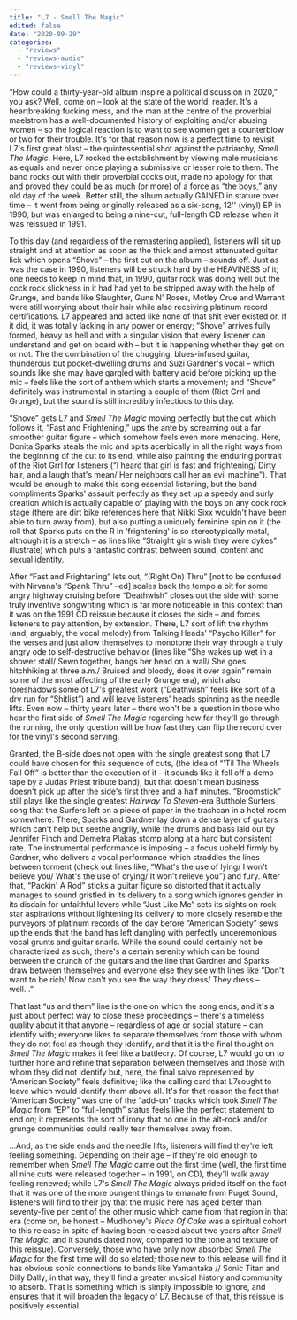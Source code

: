 ```yaml
---
title: "L7 - Smell The Magic"
edited: false
date: "2020-09-29"
categories:
  - "reviews"
  - "reviews-audio"
  - "reviews-vinyl"
---
```


“How could a thirty-year-old album inspire a political discussion in 2020,” you ask? Well, come on – look at the state of the world, reader. It's a heartbreaking fucking mess, and the man at the centre of the proverbial maelstrom has a well-documented history of exploiting and/or abusing women – so the logical reaction is to want to see women get a counterblow or two for their trouble. It's for that reason now is a perfect time to revisit L7's first great blast – the quintessential shot against the patriarchy, _Smell The Magic_. Here, L7 rocked the establishment by viewing male musicians as equals and never once playing a submissive or lesser role to them. The band rocks out with their proverbial cocks out, made no apology for that and proved they could be as much (or more) of a force as “the boys,” any old day of the week. Better still, the album actually GAINED in stature over time – it went from being originally released as a six-song, 12'' (vinyl) EP in 1990, but was enlarged to being a nine-cut, full-length CD release when it was reissued in 1991.

To this day (and regardless of the remastering applied), listeners will sit up straight and at attention as soon as the thick and almost attenuated guitar lick which opens “Shove” – the first cut on the album – sounds off. Just as was the case in 1990, listeners will be struck hard by the HEAVINESS of it; one needs to keep in mind that, in 1990, guitar rock was doing well but the cock rock slickness in it had had yet to be stripped away with the help of Grunge, and bands like Slaughter, Guns N' Roses, Motley Crue and Warrant were still worrying about their hair while also receiving platinum record certifications. L7 appeared and acted like none of that shit ever existed or, if it did, it was totally lacking in any power or energy; “Shove” arrives fully formed, heavy as hell and with a singular vision that every listener can understand and get on board with – but it is happening whether they get on or not. The the combination of the chugging, blues-infused guitar, thunderous but pocket-dwelling drums and Suzi Gardner's vocal – which sounds like she may have gargled with battery acid before picking up the mic – feels like the sort of anthem which starts a movement; and “Shove” definitely was instrumental in starting a couple of them (Riot Grrl and Grunge), but the sound is still incredibly infectious to this day. 

“Shove” gets L7 and _Smell The Magic_ moving perfectly but the cut which follows it, “Fast and Frightening,” ups the ante by screaming out a far smoother guitar figure – which somehow feels even more menacing. Here, Donita Sparks steals the mic and spits acerbically in all the right ways from the beginning of the cut to its end, while also painting the enduring portrait of the Riot Grrl for listeners (“I heard that girl is fast and frightening/ Dirty hair, and a laugh that's mean/ Her neighbors call her an evil machine”). That would be enough to make this song essential listening, but the band compliments Sparks' assault perfectly as they set up a speedy and surly creation which is actually capable of playing with the boys on any cock rock stage (there are dirt bike references here that Nikki Sixx wouldn't have been able to turn away from), but also putting a uniquely feminine spin on it (the roll that Sparks puts on the R in 'frightening' is so stereotypically metal, although it is a stretch – as lines like “Straight girls wish they were dykes” illustrate) which puts a fantastic contrast between sound, content and sexual identity.

After “Fast and Frightening” lets out, “(Right On) Thru” \[not to be confused with Nirvana's “Spank Thru” –ed\] scales back the tempo a bit for some angry highway cruising before “Deathwish” closes out the side with some truly inventive songwriting which is far more noticeable in this context than it was on the 1991 CD reissue because it closes the side – and forces listeners to pay attention, by extension. There, L7 sort of lift the rhythm (and, arguably, the vocal melody) from Talking Heads' “Psycho Killer” for the verses and just allow themselves to monotone their way through a truly angry ode to self-destructive behavior (lines like “She wakes up wet in a shower stall/ Sewn together, bangs her head on a wall/ She goes hitchhiking at three a.m./ Bruised and bloody, does it over again” remain some of the most affecting of the early Grunge era), which also foreshadows some of L7's greatest work (“Deathwish” feels like sort of a dry run for “Shitlist”) and will leave listeners' heads spinning as the needle lifts. Even now – thirty years later – there won't be a question in those who hear the first side of _Smell The Magic_ regarding how far they'll go through the running, the only question will be how fast they can flip the record over for the vinyl's second serving.

Granted, the B-side does not open with the single greatest song that L7 could have chosen for this sequence of cuts, (the idea of “'Til The Wheels Fall Off” is better than the execution of it – it sounds like it fell off a demo tape by a Judas Priest tribute band), but that doesn't mean business doesn't pick up after the side's first three and a half minutes. “Broomstick” still plays like the single greatest _Hairway To Steven_\-era Butthole Surfers song that the Surfers left on a piece of paper in the trashcan in a hotel room somewhere. There, Sparks and Gardner lay down a dense layer of guitars which can't help but seethe angrily, while the drums and bass laid out by Jennifer Finch and Demetra Plakas stomp along at a hard but consistent rate. The instrumental performance is imposing – a focus upheld firmly by Gardner, who delivers a vocal performance which straddles the lines between torment (check out lines like, “What's the use of lying/ I won't believe you/ What's the use of crying/ It won't relieve you”) and fury. After that, “Packin' A Rod” sticks a guitar figure so distorted that it actually manages to sound gristled in its delivery to a song which ignores gender in its disdain for unfaithful lovers while “Just Like Me” sets its sights on rock star aspirations without lightening its delivery to more closely resemble the purveyors of platinum records of the day before “American Society” sews up the ends that the band has left dangling with perfectly unceremonious vocal grunts and guitar snarls. While the sound could certainly not be characterized as such, there's a certain serenity which can be found between the crunch of the guitars and the line that Gardner and Sparks draw between themselves and everyone else they see with lines like “Don't want to be rich/ Now can't you see the way they dress/ They dress – well…” 

That last “us and them” line is the one on which the song ends, and it's a just about perfect way to close these proceedings – there's a timeless quality about it that anyone – regardless of age or social stature – can identify with; everyone likes to separate themselves from those with whom they do not feel as though they identify, and that it is the final thought on _Smell The Magic_ makes it feel like a battlecry. Of course, L7 would go on to further hone and refine that separation between themselves and those with whom they did not identify but, here, the final salvo represented by “American Society” feels definitive; like the calling card that L7sought to leave which would identify them above all. It's for that reason the fact that “American Society” was one of the “add-on” tracks which took _Smell The Magic_ from “EP” to “full-length” status feels like the perfect statement to end on; it represents the sort of irony that no one in the alt-rock and/or grunge communities could really tear themselves away from.

...And, as the side ends and the needle lifts, listeners will find they're left feeling something. Depending on their age – if they're old enough to remember when _Smell The Magic_ came out the first time (well, the first time all nine cuts were released together – in 1991, on CD), they'll walk away feeling renewed; while L7's _Smell The Magic_ always prided itself on the fact that it was one of the more pungent things to emanate from Puget Sound, listeners will find to their joy that the music here has aged better than seventy-five per cent of the other music which came from that region in that era (come on, be honest – Mudhoney's _Piece Of Cake_ was a spiritual cohort to this release in spite of having been released about two years after _Smell The Magic_, and it sounds dated now, compared to the tone and texture of this reissue). Conversely, those who have only now absorbed _Smell The Magic_ for the first time will do so elated; those new to this release will find it has obvious sonic connections to bands like Yamantaka // Sonic Titan and Dilly Dally; in that way, they'll find a greater musical history and community to absorb. That is something which is simply impossible to ignore, and ensures that it will broaden the legacy of L7. Because of that, this reissue is positively essential.
